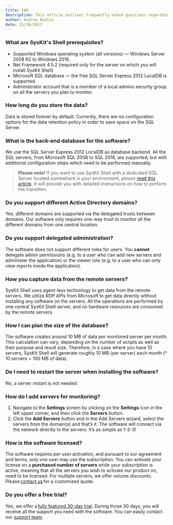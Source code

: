 ```yaml
---
title: FAQ
description: This article outlines frequently asked questions regarding the SysKit Shell.
author: Andrea Budisa
date: 25/10/2017
---
```

### What are SysKit's Shell prerequisites?
+ Supported Windows operating system (all versions) — Windows Server 2008 R2 to Windows 2016.
+ Net Framework 4.5.2 (required only for the server on which you will install SysKit Shell)
+ Microsoft SQL database — the free SQL Server Express 2012 LocalDB is supported.
+ Administrator account that is a member of a local admins security group on all the servers you plan to monitor.

### How long do you store the data?
Data is stored forever by default. Currently, there are no configuration options for the data retention policy in order to save space on the SQL Server.

### What is the back-end database for the software?
We use the SQL Server Express 2012 LocalDB as database backend. All the SQL servers, from Microsoft SQL 2008 to SQL 2016, are supported, but with additional configuration steps which need to be performed manually. 

> __Please note!__ If you want to use SysKit Shell with a dedicated SQL Server located somewhere in your environment, please [read this article](#internal/how-to/use-dedicated-sql-server). It will provide you with detailed instructions on how to perform the transition.

### Do you support different Active Directory domains?
Yes, different domains are supported via the delegated trusts between domains. Our software only requires one-way trust to monitor all the different domains from one central location.

### Do you support delegated administration?
The software does not support different roles for users. You __cannot__ delegate admin permissions (e.g. to a user who can add new servers and administer the application) or the viewer role (e.g. to a user who can only view reports inside the application).

### How you capture data from the remote servers?
SysKit Shell uses agent-less technology to get data from the remote servers. We utilize RDP APIs from Microsoft to get data directly without installing any software on the servers. All the operations are performed by one central SysKit Shell server, and no hardware resources are consumed by the remote servers.

### How I can plan the size of the database?
The software creates around 10 MB of data per monitored server per month. This calculation can vary, depending on the number of scripts as well as their purpose and result size. Therefore, in a case where you have 10 servers, SysKit Shell will generate roughly 10 MB (per server) each month (* 10 servers = 100 MB of data).

### Do I need to restart the server when installing the software?
No, a server restart is not needed.

### How do I add servers for monitoring?
1. Navigate to the __Settings__ screen by clicking on the __Settings__ icon in the left upper corner, and then click the __Servers__ button. 
2. Click the __Add Servers__ button and in the Add Servers wizard, select the servers from the domain(s) and that’s it. The software will connect via the network directly to the servers. It’s as simple as 1-2-3!

### How is the software licensed?
The software requires per user activation, and pursuant to our agreement and terms, only one user may use the subscription. You can activate your license on a __purchased number of servers__ while your subscription is active, meaning that all the servers you wish to activate our product on, need to be licensed. For multiple servers, we offer volume discounts. Please [contact us](https://www.syskit.com/company/contact-us) for a customized quote.

### Do you offer a free trial?
Yes, we offer a [fully featured 30-day trial](https://www.syskit.com/products/shell/download). During those 30 days, you will receive all the support you need with the software. You can easily contact our [support team](https://www.syskit.com/company/contact-us).